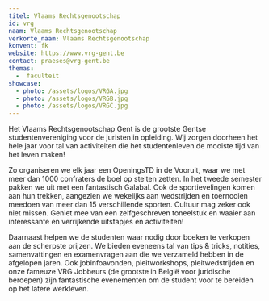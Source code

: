 ```yaml
---
titel: Vlaams Rechtsgenootschap
id: vrg
naam: Vlaams Rechtsgenootschap
verkorte_naam: Vlaams Rechtsgenootschap
konvent: fk
website: https://www.vrg-gent.be
contact: praeses@vrg-gent.be
themas:
  -  faculteit
showcase:
  - photo: /assets/logos/VRGA.jpg
  - photo: /assets/logos/VRGB.jpg
  - photo: /assets/logos/VRGC.jpg
---
```

Het Vlaams Rechtsgenootschap Gent is de grootste Gentse studentenvereniging voor de juristen in opleiding. Wij zorgen doorheen het hele jaar voor tal van activiteiten die het studentenleven de mooiste tijd van het leven maken!

Zo organiseren we elk jaar een OpeningsTD in de Vooruit, waar we met meer dan 1000 confraters de boel op stelten zetten. In het tweede semester pakken we uit met een fantastisch Galabal. Ook de sportievelingen komen aan hun trekken, aangezien we wekelijks aan wedstrijden en toernooien meedoen van meer dan 15 verschillende sporten.
Cultuur mag zeker ook niet missen. Geniet mee van een zelfgeschreven toneelstuk en waaier aan interessante en verrijkende uitstapjes en activiteiten!

Daarnaast helpen we de studenten waar nodig door boeken te verkopen aan de scherpste prijzen. We bieden eveneens tal van tips & tricks, notities, samenvattingen en examenvragen aan die we verzameld hebben in de afgelopen jaren. Ook jobinfoavonden, pleitworkshops, pleitwedstrijden en onze fameuze VRG Jobbeurs (de grootste in België voor juridische beroepen) zijn fantastische evenementen om de student voor te bereiden op het latere werkleven.
